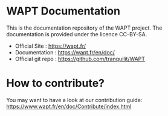 WAPT Documentation
==================

This is the documentation repository of the WAPT project. The documentation is provided under the licence CC-BY-SA.

* Official Site : https://wapt.fr/
* Documentation : https://wapt.fr/en/doc/
* Official git repo : https://github.com/tranquilit/WAPT

How to contribute?
==================

You may want to have a look at our contribution guide: https://www.wapt.fr/en/doc/Contribute/index.html
